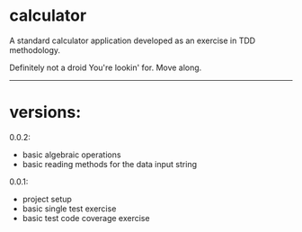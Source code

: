 # calculator

A standard calculator application developed as an exercise in TDD methodology.

Definitely not a droid You're lookin' for. Move along.

* * *

# versions:

0.0.2:
+ basic algebraic operations
+ basic reading methods for the data input string

0.0.1:
+ project setup
+ basic single test exercise
+ basic test code coverage exercise
